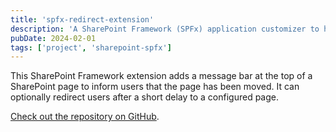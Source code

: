 ```yaml
---
title: 'spfx-redirect-extension'
description: 'A SharePoint Framework (SPFx) application customizer to help redirect pages or sites.'
pubDate: 2024-02-01
tags: ['project', 'sharepoint-spfx']
---
```


This SharePoint Framework extension adds a message bar at the top of a SharePoint page to inform users that the page has been moved. It can optionally redirect users after a short delay to a configured page.

[Check out the repository on GitHub](https://github.com/cwparsons/spfx-redirect-extension).
